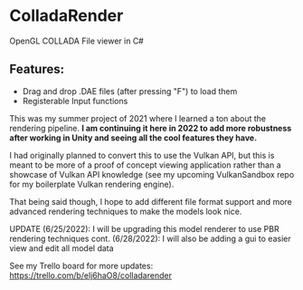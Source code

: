 # ColladaRender

OpenGL COLLADA File viewer in C#

## Features:

 - Drag and drop .DAE files (after pressing "F") to load them
 - Registerable Input functions

This was my summer project of 2021 where I learned a ton about the rendering pipeline.
**I am continuing it here in 2022 to add more robustness after working in Unity and seeing all the cool features they have.**


I had originally planned to convert this to use the Vulkan API, but this is meant to be more of a proof of concept viewing application rather than a showcase of Vulkan API knowledge (see my upcoming VulkanSandbox repo for my boilerplate Vulkan rendering engine).

That being said though, I hope to add different file format support and more advanced rendering techniques to make the models look nice.

UPDATE (6/25/2022): I will be upgrading this model renderer to use PBR rendering techniques
cont. (6/28/2022): I will also be adding a gui to easier view and edit all model data

See my Trello board for more updates: https://trello.com/b/elj6haO8/colladarender